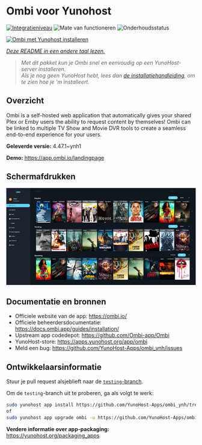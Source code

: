 <!--
NB: Deze README is automatisch gegenereerd door <https://github.com/YunoHost/apps/tree/master/tools/readme_generator>
Hij mag NIET handmatig aangepast worden.
-->

# Ombi voor Yunohost

[![Integratieniveau](https://apps.yunohost.org/badge/integration/ombi)](https://ci-apps.yunohost.org/ci/apps/ombi/)
![Mate van functioneren](https://apps.yunohost.org/badge/state/ombi)
![Onderhoudsstatus](https://apps.yunohost.org/badge/maintained/ombi)

[![Ombi met Yunohost installeren](https://install-app.yunohost.org/install-with-yunohost.svg)](https://install-app.yunohost.org/?app=ombi)

*[Deze README in een andere taal lezen.](./ALL_README.md)*

> *Met dit pakket kun je Ombi snel en eenvoudig op een YunoHost-server installeren.*  
> *Als je nog geen YunoHost hebt, lees dan [de installatiehandleiding](https://yunohost.org/install), om te zien hoe je 'm installeert.*

## Overzicht

Ombi is a self-hosted web application that automatically gives your shared Plex or Emby users the ability to request content by themselves! Ombi can be linked to multiple TV Show and Movie DVR tools to create a seamless end-to-end experience for your users.


**Geleverde versie:** 4.47.1~ynh1

**Demo:** <https://app.ombi.io/landingpage>

## Schermafdrukken

![Schermafdrukken van Ombi](./doc/screenshots/screenshot.jpg)

## Documentatie en bronnen

- Officiele website van de app: <https://ombi.io/>
- Officiele beheerdersdocumentatie: <https://docs.ombi.app/guides/installation/>
- Upstream app codedepot: <https://github.com/Ombi-app/Ombi>
- YunoHost-store: <https://apps.yunohost.org/app/ombi>
- Meld een bug: <https://github.com/YunoHost-Apps/ombi_ynh/issues>

## Ontwikkelaarsinformatie

Stuur je pull request alsjeblieft naar de [`testing`-branch](https://github.com/YunoHost-Apps/ombi_ynh/tree/testing).

Om de `testing`-branch uit te proberen, ga als volgt te werk:

```bash
sudo yunohost app install https://github.com/YunoHost-Apps/ombi_ynh/tree/testing --debug
of
sudo yunohost app upgrade ombi -u https://github.com/YunoHost-Apps/ombi_ynh/tree/testing --debug
```

**Verdere informatie over app-packaging:** <https://yunohost.org/packaging_apps>
